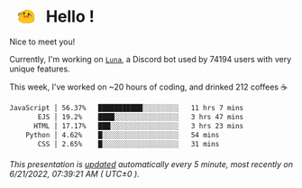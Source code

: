<h1>   <img src="./spoinky.gif" style="vertical-align:middle;" width="30px">   Hello ! </h1>

Nice to meet you!

Currently, I'm working on <a href='https://github.com/Asgarrrr/Luna'>`Luna`</a>, a Discord bot used by 74194 users with very unique features.

This week, I've worked on ~20 hours of coding, and drinked 212 coffees ☕

```
JavaScript │ 56.37%   ███████████░░░░░░░░░   11 hrs 7 mins
       EJS │ 19.2%    ████░░░░░░░░░░░░░░░░   3 hrs 47 mins
      HTML │ 17.17%   ███░░░░░░░░░░░░░░░░░   3 hrs 23 mins
    Python │ 4.62%    █░░░░░░░░░░░░░░░░░░░   54 mins
       CSS │ 2.65%    █░░░░░░░░░░░░░░░░░░░   31 mins
```

###### This presentation is [updated](https://github.com/Asgarrrr) automatically every 5 minute, most recently on 6/21/2022, 07:39:21 AM ( UTC±0 ).